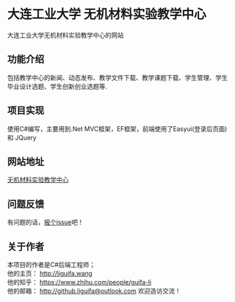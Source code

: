 # 大连工业大学 无机材料实验教学中心

大连工业大学无机材料实验教学中心的网站

## 功能介绍

包括教学中心的新闻、动态发布、教学文件下载、教学课题下载、学生管理、学生毕业设计选题、学生创新创业选题等.

## 项目实现

使用C#编写，主要用到.Net MVC框架，EF框架，前端使用了Easyui(登录后页面) 和 JQuery

## 网站地址

<a href="http://wjcl.yjzx.dlpu.edu.cn/" target="_blank">无机材料实验教学中心</a>

## 问题反馈

有问题的话，<a href="https://github.com/liguifa/wlhx/issues/new">报个issue</a>吧！

## 关于作者

本项目的作者是C#后端工程师；  
他的主页： http://liguifa.wang  
他的知乎： https://www.zhihu.com/people/guifa-li  
他的邮箱： http://github.liguifa@outlook.com 
欢迎造访交流！
